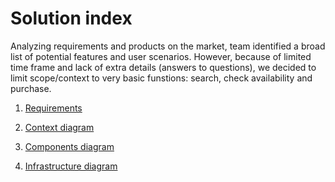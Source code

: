 # Solution index

Analyzing requirements and products on the market, team identified a broad list of potential features and user scenarios. However, because of limited time frame and lack of extra details (answers to questions), we decided to limit scope/context to very basic funstions: search, check availability and purchase.

1. [Requirements](../requirements/Requirements.md)

2. [Context diagram](context-diagram.md)

3. [Components diagram](component-diagram.md)

4. [Infrastructure diagram](infrastructure-diagram.md) 

